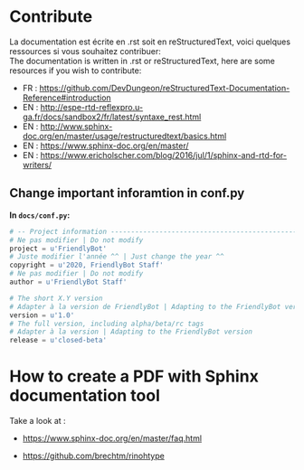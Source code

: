 # Contribute

La documentation est écrite en .rst soit en reStructuredText, voici quelques ressources si vous souhaitez contribuer:  
The documentation is written in .rst or reStructuredText, here are some resources if you wish to contribute:
- FR : https://github.com/DevDungeon/reStructuredText-Documentation-Reference#introduction  
- EN : http://espe-rtd-reflexpro.u-ga.fr/docs/sandbox2/fr/latest/syntaxe_rest.html  
- EN : http://www.sphinx-doc.org/en/master/usage/restructuredtext/basics.html
- EN : https://www.sphinx-doc.org/en/master/
- EN : https://www.ericholscher.com/blog/2016/jul/1/sphinx-and-rtd-for-writers/
## Change important inforamtion in conf.py

**In `docs/conf.py`:**
```python
# -- Project information -----------------------------------------------------
# Ne pas modifier | Do not modify
project = u'FriendlyBot'
# Juste modifier l'année ^^ | Just change the year ^^
copyright = u'2020, FriendlyBot Staff'
# Ne pas modifier | Do not modify
author = u'FriendlyBot Staff'

# The short X.Y version
# Adapter à la version de FriendlyBot | Adapting to the FriendlyBot version
version = u'1.0'
# The full version, including alpha/beta/rc tags
# Adapter à la version | Adapting to the FriendlyBot version
release = u'closed-beta'
```

# How to create a PDF with Sphinx documentation tool

Take a look at :

- https://www.sphinx-doc.org/en/master/faq.html

- https://github.com/brechtm/rinohtype
